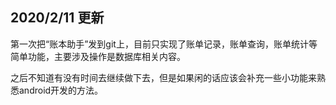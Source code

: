## 2020/2/11 更新

第一次把“账本助手”发到git上，目前只实现了账单记录，账单查询，账单统计等简单功能，主要涉及操作是数据库相关内容。

之后不知道有没有时间去继续做下去，但是如果闲的话应该会补充一些小功能来熟悉android开发的方法。
